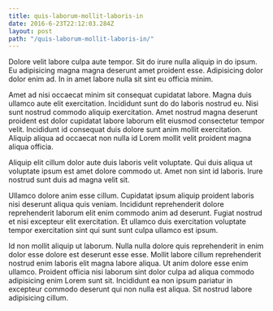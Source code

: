 ```yaml
---
title: quis-laborum-mollit-laboris-in
date: 2016-6-23T22:12:03.284Z
layout: post
path: "/quis-laborum-mollit-laboris-in/"
---
```


Dolore velit labore culpa aute tempor. Sit do irure nulla aliquip in do ipsum. Eu adipisicing magna magna deserunt amet proident esse. Adipisicing dolor dolor enim ad. In in amet labore nulla sit sint eu officia minim.

Amet ad nisi occaecat minim sit consequat cupidatat labore. Magna duis ullamco aute elit exercitation. Incididunt sunt do do laboris nostrud eu. Nisi sunt nostrud commodo aliquip exercitation. Amet nostrud magna deserunt proident est dolor cupidatat labore laborum elit eiusmod consectetur tempor velit. Incididunt id consequat duis dolore sunt anim mollit exercitation. Aliquip aliqua ad occaecat non nulla id Lorem mollit velit proident magna aliqua officia.

Aliquip elit cillum dolor aute duis laboris velit voluptate. Qui duis aliqua ut voluptate ipsum est amet dolore commodo ut. Amet non sint id laboris. Irure nostrud sunt duis ad magna velit sit.

Ullamco dolore anim esse cillum. Cupidatat ipsum aliquip proident laboris nisi deserunt aliqua quis veniam. Incididunt reprehenderit dolore reprehenderit laborum elit enim commodo anim ad deserunt. Fugiat nostrud et nisi excepteur elit exercitation. Et ullamco duis exercitation voluptate tempor exercitation sint qui sunt sunt culpa ullamco est ipsum.

Id non mollit aliquip ut laborum. Nulla nulla dolore quis reprehenderit in enim dolor esse dolore est deserunt esse esse. Mollit labore cillum reprehenderit nostrud enim laboris elit magna labore aliqua. Ut anim dolore esse enim ullamco. Proident officia nisi laborum sint dolor culpa ad aliqua commodo adipisicing enim Lorem sunt sit. Incididunt ea non ipsum pariatur in excepteur commodo deserunt qui non nulla est aliqua. Sit nostrud labore adipisicing cillum.